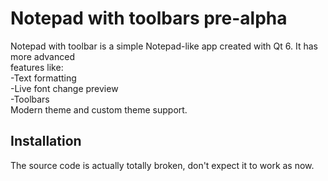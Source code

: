 # Notepad with toolbars pre-alpha
Notepad with toolbar is a simple Notepad-like app created with Qt 6. It has more advanced</br>
features like:
</br>-Text formatting
</br>-Live font change preview
</br>-Toolbars
</br>Modern theme and custom theme support.
## Installation
The source code is actually totally broken, don't expect it to work as now.

